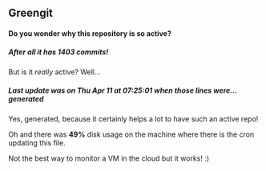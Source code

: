 ## Greengit

#### Do you wonder why this repository is so active?

##### After all it has 1403 commits!

But is it *really* active? Well...

##### Last update was on Thu Apr 11 at 07:25:01 when those lines were... generated

Yes, generated, because it certainly helps a lot to have such an active repo!

Oh and there was **49%** disk usage on the machine
where there is the cron updating this file.

Not the best way to monitor a VM in the cloud but it works! :)
